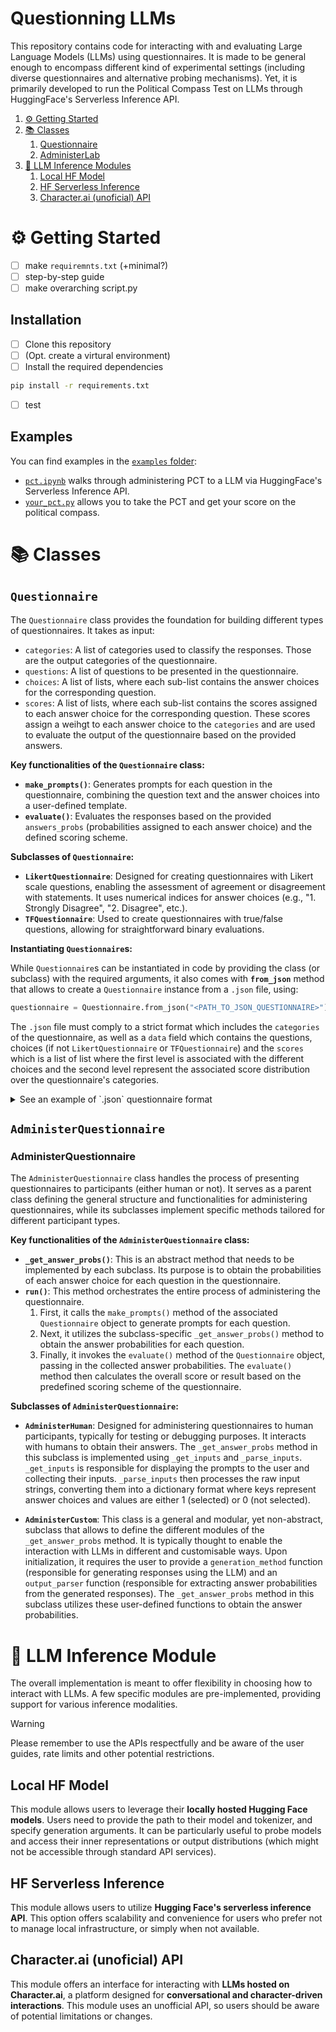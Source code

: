 # Questionning LLMs

This repository contains code for interacting with and evaluating Large Language Models (LLMs) using questionnaires. 
It is made to be general enough to encompass different kind of experimental settings (including diverse questionnaires and alternative probing mechanisms). 
Yet, it is primarily developed to run the Political Compass Test on LLMs through HuggingFace's Serverless Inference API.

1. [⚙️ Getting Started](#getting-started)
2. [📚 Classes](#classes)
   1. [Questionnaire](#questionnaire)
   2. [AdministerLab](#administerlab)
3. [🤖 LLM Inference Modules](#llm)
   1. [Local HF Model](#local-hf)
   2. [HF Serverless Inference](#api-hf)
   3. [Character.ai (unoficial) API](#cai-api)


<!-- omit in toc -->
#  <a class="anchor" id="getting-started"></a> ⚙️ Getting Started

- [ ] make `requiremnts.txt` (+minimal?)
- [ ] step-by-step guide
- [ ] make overarching script.py

<!-- omit in toc -->
## Installation

- [ ] Clone this repository
- [ ] (Opt. create a virtural environment)
- [ ] Install the required dependencies
```bash
pip install -r requirements.txt
```
- [ ] test

<!-- omit in toc -->
## Examples

You can find examples in the [`examples` folder](./examples/):
- [`pct.ipynb`](./examples/pct.ipynb) walks through administering PCT to a LLM via HuggingFace's Serverless Inference API.
- [`your_pct.py`](./examples/your_pct.py) allows you to take the PCT and get your score on the political compass.

<!-- omit in toc -->
#  <a class="anchor" id="classes"></a> 📚 Classes

<!-- omit in toc -->
## <a class="anchor" id="questionnaire"></a> `Questionnaire`

The `Questionnaire` class provides the foundation for building different types of questionnaires. 
It takes as input:

* `categories`:  A list of categories used to classify the responses. Those are the output categories of the questionnaire.
* `questions`: A list of questions to be presented in the questionnaire.
* `choices`: A list of lists, where each sub-list contains the answer choices for the corresponding question.
* `scores`:  A list of lists, where each sub-list contains the scores assigned to each answer choice for the corresponding question. These scores assign a weihgt to each answer choice to the `categories` and are used to evaluate the output of the questionnaire based on the provided answers.

**Key functionalities of the `Questionnaire` class:**

*  **`make_prompts()`**:  Generates prompts for each question in the questionnaire, combining the question text and the answer choices into a user-defined template. 
*  **`evaluate()`**: Evaluates the responses based on the provided `answers_probs` (probabilities assigned to each answer choice) and the defined scoring scheme. 

**Subclasses of `Questionnaire`:**

*   **`LikertQuestionnaire`**: Designed for creating questionnaires with Likert scale questions, enabling the assessment of agreement or disagreement with statements. It uses numerical indices for answer choices (e.g., "1. Strongly Disagree", "2. Disagree", etc.).
*   **`TFQuestionnaire`**:  Used to create questionnaires with true/false questions, allowing for straightforward binary evaluations.


**Instantiating `Questionnaire`s:**

While `Questionnaire`s can be instantiated in code by providing the class (or subclass) with the required arguments, it also comes with **`from_json`** method that allows to create a `Questionnaire` instance from a `.json` file, using:
```python
questionnaire = Questionnaire.from_json("<PATH_TO_JSON_QUESTIONNAIRE>")
```
The `.json` file must comply to a strict format which includes the `categories` of the questionnaire, as well as a `data` field which contains the questions, choices (if not `LikertQuestionnaire` or `TFQuestionnaire`) and the `scores` which is a list of list where the first level is associated with the different choices and the second level represent the associated score distribution over the questionnaire's categories.

<details><summary>See an example of `.json` questionnaire format</summary>

```json
{
    "categories": ["Cat A", "Cat B", "Cat C"],
    "data": {
        "id_0" : {
            "question": "Choose one answer from the following.",
            "choices":
            [
                "Answer 1 (Cat A)",
                "Answer 2 (Cat B)",
                "Answer 3 (Cat C)",
                "Answer 4 (Cat A)",
            ],
            "scores": [
                [1, 0, 0],
                [0, 1, 0],
                [0, 0, 1],
                [1, 0, 0]
            ]
        }
    }
}
```
</details>

<!-- omit in toc -->
## <a class="anchor" id="administerlab"></a> `AdministerQuestionnaire`

### AdministerQuestionnaire

The `AdministerQuestionnaire` class handles the process of presenting questionnaires to participants (either human or not). It serves as a parent class defining the general structure and functionalities for administering questionnaires, while its subclasses implement specific methods tailored for different participant types.

**Key functionalities of the `AdministerQuestionnaire` class:**

*   **`_get_answer_probs()`**: This is an abstract method that needs to be implemented by each subclass. Its purpose is to obtain the probabilities of each answer choice for each question in the questionnaire.
*   **`run()`**: This method orchestrates the entire process of administering the questionnaire. 
    1.  First, it calls the `make_prompts()` method of the associated `Questionnaire` object to generate prompts for each question.
    2.  Next, it utilizes the subclass-specific `_get_answer_probs()` method to obtain the answer probabilities for each question.
    3.  Finally, it invokes the `evaluate()` method of the `Questionnaire` object, passing in the collected answer probabilities. The `evaluate()` method then calculates the overall score or result based on the predefined scoring scheme of the questionnaire.

**Subclasses of `AdministerQuestionnaire`:**

*   **`AdministerHuman`**: Designed for administering questionnaires to human participants, typically for testing or debugging purposes. It interacts with humans to obtain their answers. The `_get_answer_probs` method in this subclass is implemented using `_get_inputs` and `_parse_inputs`. `_get_inputs` is responsible for displaying the prompts to the user and collecting their inputs. `_parse_inputs` then processes the raw input strings, converting them into a dictionary format where keys represent answer choices and values are either 1 (selected) or 0 (not selected).

*   **`AdministerCustom`**: This class is a general and modular, yet non-abstract, subclass that allows to define the different modules of the `_get_answer_probs` method. It is typically thought to enable the interaction with LLMs in different and customisable ways. Upon initialization, it requires the user to provide a `generation_method` function (responsible for generating responses using the LLM) and an `output_parser` function (responsible for extracting answer probabilities from the generated responses). The `_get_answer_probs` method in this subclass utilizes these user-defined functions to obtain the answer probabilities.

<!-- omit in toc -->
#  <a class="anchor" id="llm"></a> 🤖 LLM Inference Module

The overall implementation is meant to offer flexibility in choosing how to interact with LLMs.
A few specific modules are pre-implemented, providing support for various inference modalities.

> [!WARNING]
> Please remember to use the APIs respectfully and be aware of the user guides, rate limits and other potential restrictions.

<!-- omit in toc -->
## <a class="anchor" id="local-hf"></a> Local HF Model

This module allows users to leverage their **locally hosted Hugging Face models**. Users need to provide the path to their model and tokenizer, and specify generation arguments.
It can be particularly useful to probe models and access their inner representations or output distributions (which might not be accessible through standard API services).

<!-- omit in toc -->
## <a class="anchor" id="api-hf"></a> HF Serverless Inference

This module allows users to utilize **Hugging Face's serverless inference API**. This option offers scalability and convenience for users who prefer not to manage local infrastructure, or simply when not available.


<!-- omit in toc -->
## <a class="anchor" id="cai-api"></a> Character.ai (unoficial) API

This module offers an interface for interacting with **LLMs hosted on Character.ai**, a platform designed for **conversational and character-driven interactions**. This module uses an unofficial API, so users should be aware of potential limitations or changes.
